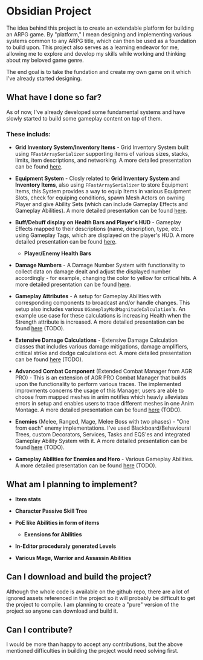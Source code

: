 # Obsidian Project

The idea behind this project is to create an extendable platform for building an ARPG game.
By "platform," I mean designing and implementing various systems common to any ARPG title,
which can then be used as a foundation to build upon. This project also serves as a learning
endeavor for me, allowing me to explore and develop my skills while working and thinking
about my beloved game genre.

The end goal is to take the fundation and create my own game on it which I've already started designing.

## What have I done so far?

As of now, I've already developed some fundamental systems and have slowly started to
build some gameplay content on top of them.

### These includs:
- **Grid Inventory System/Inventory Items** - Grid Inventory System built using ```FFastArraySerializer```
 supporting items of various sizes, stacks, limits, item descriptions, and networking.
  A more detailed presentation can be found [here](https://github.com/intrxx/Obsidian/blob/main/Docs/InventoryItemsSystem.md).

- **Equipment System** - Closly related to **Grid Inventory System** and **Inventory Items**, also using ```FFastArraySerializer``` to store Equipment Items,
  this System provides a way to equip Items in various Equipment Slots, check for equiping conditions, spawn Mesh Actors on owning Player and give Ability Sets (which can include Gameplay Effects and Gameplay Abilities).
  A more detailed presentation can be found [here](https://github.com/intrxx/Obsidian/blob/main/Docs/EquipmentSystem.md).

- **Buff/Debuff display on Health Bars and Player's HUD** - Gameplay Effects mapped to their descriptions (name, description, type, etc.) 
using Gameplay Tags, which are displayed on the player's HUD.
 A more detailed presentation can be found [here](https://github.com/intrxx/Obsidian/blob/main/Docs/EffectsUIInfoSystem.md).
    - **Player/Enemy Health Bars**

- **Damage Numbers** - A Damage Number System with functionality to collect data on damage dealt and adjust the displayed number accordingly - for example,
 changing the color to yellow for critical hits.
A more detailed presentation can be found [here](https://github.com/intrxx/Obsidian/blob/main/Docs/DamageNumberSystem.md). 

- **Gameplay Attributes** - A setup for Gameplay Abilities with corresponding components to broadcast and/or handle changes. This setup also includes various ```UGameplayModMagnitudeCalculation```'s.
 An example use case for these calculations is increasing Health when the Strength attribute is increased.
  A more detailed presentation can be found [here](https://github.com/intrxx/Obsidian/blob/main/Docs/Attributes.md) (TODO). 

- **Extensive Damage Calculations** - Extensive Damage Calculation classes that includes various damage mitigations,
 damage amplifiers, critical strike and dodge calculations ect.
 A more detailed presentation can be found [here](https://github.com/intrxx/Obsidian/blob/main/Docs/DamageCalculation.md) (TODO).

- **Advanced Combat Component** (Extended Combat Manager from AGR PRO) - This is an extension of AGR PRO Combat Manager
 that builds upon the functionality to perform various traces. The implemented improvments concerns the usage of this Manager,
 users are able to choose from mapped meshes in anim notifies which heavly alleviates errors in setup and enables users to trace different meshes in one Anim Montage.
 A more detailed presentation can be found [here](https://github.com/intrxx/Obsidian/blob/main/Docs/AdvancedCombatComponent.md) (TODO).

- **Enemies** (Melee, Ranged, Mage, Melee Boss with two phases) - "One from each" enemy implementations.
 I've used Blackboard/Behavioural Trees, custom Decorators, Services, Tasks and EQS'es and integrated Gameplay Ability System with it.
A more detailed presentation can be found [here](https://github.com/intrxx/Obsidian/blob/main/Docs/Enemies.md) (TODO).

- **Gameplay Abilities for Enemies and Hero** - Various Gameplay Abilities. 
A more detailed presentation can be found [here](https://github.com/intrxx/Obsidian/blob/main/Docs/Abilities_Root.md) (TODO).

## What am I planning to implement?

- **Item stats**

- **Character Passive Skill Tree**

- **PoE like Abilities in form of items**

    - **Exensions for Abilities**

- **In-Editor proceduraly generated Levels**

- **Various Mage, Warrior and Assassin Abilities**

## Can I download and build the project?

Although the whole code is available on the github repo, there are a lot of ignored assets referenced
in the project so it will probably be difficult to get the project to compile.
I am planning to create a "pure" version of the project so anyone can download and build it.

## Can I contribute?

I would be more than happy to accept any contributions, but the above mentioned difficulties in building
the project would need solving first.
